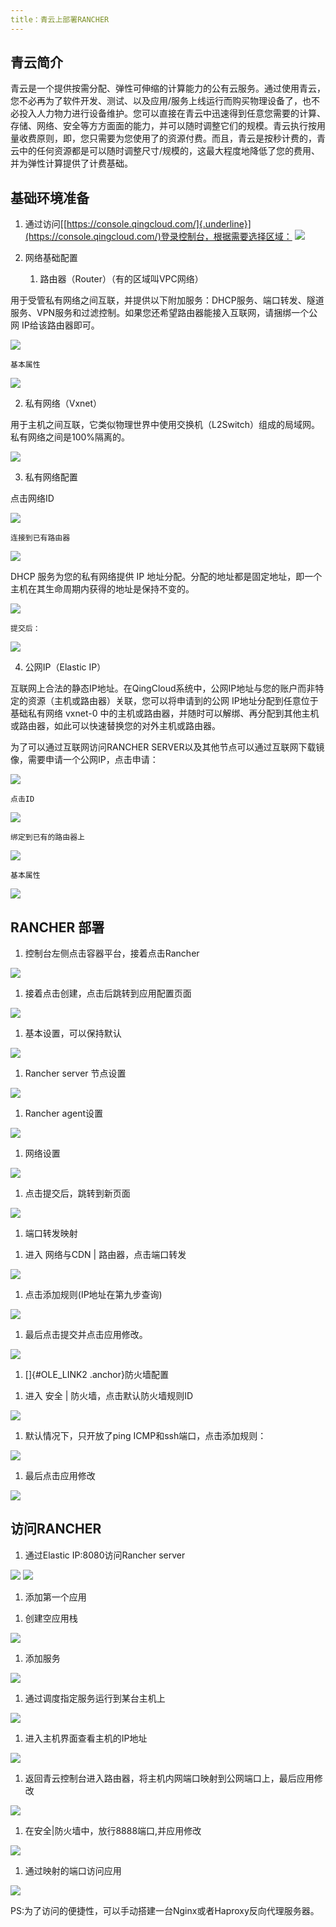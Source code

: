 ```yaml
---
title：青云上部署RANCHER
---
```



青云简介
--------

青云是一个提供按需分配、弹性可伸缩的计算能力的公有云服务。通过使用青云，您不必再为了软件开发、测试、以及应用/服务上线运行而购买物理设备了，也不必投入人力物力进行设备维护。您可以直接在青云中迅速得到任意您需要的计算、存储、网络、安全等方方面面的能力，并可以随时调整它们的规模。青云执行按用量收费原则，即，您只需要为您使用了的资源付费。而且，青云是按秒计费的，青云中的任何资源都是可以随时调整尺寸/规模的，这最大程度地降低了您的费用、并为弹性计算提供了计费基础。

基础环境准备
------------

1.  通过访问[[https://console.qingcloud.com/]{.underline}](https://console.qingcloud.com/)登录控制台，根据需要选择区域：
![](/images/1/image1.png)

2.  网络基础配置

	1)  路由器（Router）（有的区域叫VPC网络）

用于受管私有网络之间互联，并提供以下附加服务：DHCP服务、端口转发、隧道服务、VPN服务和过滤控制。如果您还希望路由器能接入互联网，请捆绑一个公网 IP给该路由器即可。
		
![](/images/1/image2.png)

	基本属性

![](/images/1/image3.png)

2)  私有网络（Vxnet）

用于主机之间互联，它类似物理世界中使用交换机（L2Switch）组成的局域网。私有网络之间是100%隔离的。

![](/images/1/image4.png)

3)  私有网络配置

点击网络ID

![](/images/1/image5.png)

	连接到已有路由器

![](/images/1/image6.png)

DHCP 服务为您的私有网络提供 IP
地址分配。分配的地址都是固定地址，即一个主机在其生命周期内获得的地址是保持不变的。

![](/images/1/image7.png)

	提交后：

![](/images/1/image8.png)

4)  公网IP（Elastic IP）

互联网上合法的静态IP地址。在QingCloud系统中，公网IP地址与您的账户而非特定的资源（主机或路由器）关联，您可以将申请到的公网
IP地址分配到任意位于基础私有网络 vxnet-0
中的主机或路由器，并随时可以解绑、再分配到其他主机或路由器，如此可以快速替换您的对外主机或路由器。

为了可以通过互联网访问RANCHER
SERVER以及其他节点可以通过互联网下载镜像，需要申请一个公网IP，点击申请：

![](/images/1/image9.png)

	点击ID

![](/images/1/image10.png)

	绑定到已有的路由器上

![](/images/1/image11.png)

	基本属性

![](/images/1/image12.png)

RANCHER 部署
------------

1.  控制台左侧点击容器平台，接着点击Rancher

![](/images/1/image13.png)

1.  接着点击创建，点击后跳转到应用配置页面

![](/images/1/image14.png)

1.  基本设置，可以保持默认

![](/images/1/image15.png)

1.  Rancher server 节点设置

![](/images/1/image16.png)

1.  Rancher agent设置

![](/images/1/image17.png)

1.  网络设置

![](/images/1/image18.png)

1.  点击提交后，跳转到新页面

![](/images/1/image19.png)

1.  端口转发映射

1)  进入 网络与CDN \| 路由器，点击端口转发

![](/images/1/image20.png)

1)  点击添加规则(IP地址在第九步查询)

![](/images/1/image21.png)

1)  最后点击提交并点击应用修改。

![](/images/1/image22.png)

1.  []{#OLE_LINK2 .anchor}防火墙配置

1)  进入 安全 \| 防火墙，点击默认防火墙规则ID

![](/images/1/image23.png)

1)  默认情况下，只开放了ping ICMP和ssh端口，点击添加规则：

![](/images/1/image24.png)

1)  最后点击应用修改

![](/images/1/image25.png)

访问RANCHER 
------------

1.  通过Elastic IP:8080访问Rancher server

![](/images/1/image26.png)
![](/images/1/image27.png)

1.  添加第一个应用

1)  创建空应用栈

![](/images/1/image28.png)

1)  添加服务

![](/images/1/image29.png)

1)  通过调度指定服务运行到某台主机上

![](/images/1/image30.png)

1)  进入主机界面查看主机的IP地址

![](/images/1/image31.png)

1)  返回青云控制台进入路由器，将主机内网端口映射到公网端口上，最后应用修改

![](/images/1/image32.png)

1)  在安全\|防火墙中，放行8888端口,并应用修改

![](/images/1/image33.png)

1)  通过映射的端口访问应用

![](/images/1/image34.png)

PS:为了访问的便捷性，可以手动搭建一台Nginx或者Haproxy反向代理服务器。
